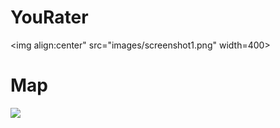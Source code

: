 # YouRater
<img align:center" src="images/screenshot1.png" width=400>
  
# Map
<img src="https://docs.google.com/drawings/d/e/2PACX-1vREhV3ev41wzBuS072_0KM2Zcgp3ZEjN1veK0twwZ1K04wQjoLC98Wt5FYIqfbAjXNUwm5VSOylCTU0/pub?w=978&amp;h=636">

